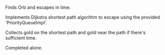 Finds Orb and escapes in time.

Implements Dijkstra shortest path algorithm to escape using the provided 'PriorityQueueImpl'.

Collects gold on the shortest path and gold near the path if there's sufficient time.

Completed alone.